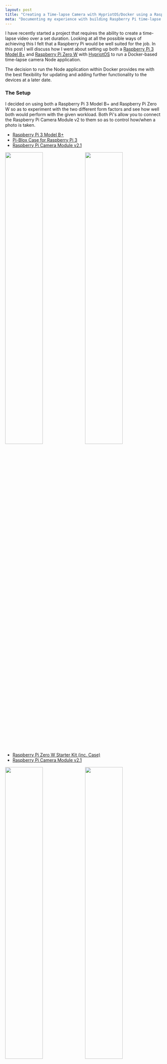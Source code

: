 ```yaml
---
layout: post
title: "Creating a Time-lapse Camera with HypriotOS/Docker using a Raspberry Pi 3B+ and Raspberry Pi Zero W"
meta: "Documenting my experience with building Raspberry Pi time-lapse camera's using HypriotOS and Docker"
---
```


I have recently started a project that requires the ability to create a time-lapse video over a set duration.
Looking at all the possible ways of achieving this I felt that a Raspberry Pi would be well suited for the job.
In this post I will discuss how I went about setting up both a [Raspberry Pi 3 Model B+](https://www.raspberrypi.org/products/raspberry-pi-3-model-b-plus/) and [Raspberry Pi Zero W](https://www.raspberrypi.org/products/raspberry-pi-zero-w/) with [HypriotOS](https://blog.hypriot.com/) to run a Docker-based time-lapse camera Node application.
<!--more-->

The decision to run the Node application within Docker provides me with the best flexibility for updating and adding further functionality to the devices at a later date.

### The Setup

I decided on using both a Raspberry Pi 3 Model B+ and Raspberry Pi Zero W so as to experiment with the two different form factors and see how well both would perform with the given workload.
Both Pi's allow you to connect the Raspberry Pi Camera Module v2 to them so as to control how/when a photo is taken.

- [Raspberry Pi 3 Model B+](https://www.amazon.co.uk/Raspberry-Pi-Model-64-Bit-Processor/dp/B07BDR5PDW)
- [Pi-Blox Case for Raspberry Pi 3](https://www.amazon.co.uk/Pi-Blox-Raspberry-Model-Camera-Black/dp/B017Z32E8A/)
- [Raspberry Pi Camera Module v2.1](https://www.amazon.co.uk/Raspberry-Pi-1080p-Camera-Module/dp/B01ER2SKFS/)

<div>
  <img style="width:49%;padding:0;float:left" src="/uploads/creating-a-time-lapse-camera-with-hypriotos-docker-using-a-raspberry-pi-3b-plus-and-raspberry-pi-zero-w/pi3b.jpg" />
  <img style="width:49%;padding:0;float:right" src="/uploads/creating-a-time-lapse-camera-with-hypriotos-docker-using-a-raspberry-pi-3b-plus-and-raspberry-pi-zero-w/pi3b-built.jpg" />
  <div style="clear:both"></div>
</div>

- [Raspberry Pi Zero W Starter Kit (inc. Case)](https://www.amazon.co.uk/Raspberry-Pi-Zero-Starter-Kit/dp/B072LWBL37/)
- [Raspberry Pi Camera Module v2.1](https://www.amazon.co.uk/Raspberry-Pi-1080p-Camera-Module/dp/B01ER2SKFS/)

<div>
  <img style="width:49%;padding:0;float:left" src="/uploads/creating-a-time-lapse-camera-with-hypriotos-docker-using-a-raspberry-pi-3b-plus-and-raspberry-pi-zero-w/pizero.jpg" />
  <img style="width:49%;padding:0;float:right" src="/uploads/creating-a-time-lapse-camera-with-hypriotos-docker-using-a-raspberry-pi-3b-plus-and-raspberry-pi-zero-w/pizero-built.jpg" />
  <div style="clear:both"></div>
</div>

### Building the Node Application

Now that I had decided on the equipment I was going to use, the next task was to create the [`timelapse.js`](https://github.com/eddmann/pi-timelapse/blob/master/timelapse.js) Node application.
The application is a simple script which uses `setInterval` to block and call the give `shoot` function with the desired delay.
Photos are organised into a deterministic `/year/month/day/hour/` directory structure, and each photos follows a `year_month_day_hour_minutes_seconds.jpg` naming convention.
The actual act of taking the photo (with desired options) is delegated to the [`raspistill`](https://www.raspberrypi.org/documentation/usage/camera/raspicam/raspistill.md) command-line tool which is provided by the Raspberry Pi organisation.

{% highlight js %}
const { mkdirSync } = require("fs");
const { execSync } = require("child_process");

const toMilliseconds = seconds => seconds * 1000;

const getCurrentDate = () => {
  const now = new Date();
  const pad = number => number.toString().padStart(2, "0");

  return {
    year: now.getFullYear(),
    month: pad(now.getMonth() + 1),
    day: pad(now.getDate()),
    hours: pad(now.getHours()),
    minutes: pad(now.getMinutes()),
    seconds: pad(now.getSeconds())
  };
};

const getDirectoryPath = path => {
  const { year, month, day, hours } = getCurrentDate();

  return `${path}/${year}/${month}/${day}/${hours}`;
};

const getFileName = path => {
  const { year, month, day, hours, minutes, seconds } = getCurrentDate();

  return `${path}/${year}_${month}_${day}_${hours}_${minutes}_${seconds}.jpg`;
};

const shoot = (basePath, options) => {
  const directory = getDirectoryPath(basePath);

  mkdirSync(directory, { recursive: true });

  const file = getFileName(directory);

  const output = execSync(`/opt/vc/bin/raspistill ${options} -o ${file}`);

  console.log(file);
};

const delay = process.env.TIME_DELAY || 30;
const basePath = process.env.BASE_PATH || "/var/photos";
const options = process.env.OPTIONS || "";

console.log(`Delay: ${delay}s, Path: '${basePath}', Options: '${options}'`);

setInterval(shoot, toMilliseconds(delay), basePath, options);
{% endhighlight %}

This script was then packaged into a Docker image using the following [`Dockerfile`](https://github.com/eddmann/pi-timelapse/blob/master/Dockerfile) file.

{% highlight dockerfile %}
FROM balenalib/raspberry-pi-debian-node:11.3.0-stretch-run
RUN apt-get update -y && apt-get install libraspberrypi-bin -y
COPY timelapse.js /var/timelapse.js
VOLUME /var/photos
CMD ["node", "/var/timelapse.js"]
{% endhighlight %}

The image ensures that the [user-land](https://github.com/raspberrypi/userland) Raspberry Pi libraries are available (giving us access to `raspistill`) and provides us with a volume we can mount to our host OS - so as to persist photos taken regardless of the current container instance going away.

With these two files in place I was now able to build and push the image to [Docker Hub](https://hub.docker.com/r/eddmann/pi-timelapse) for later use on the Raspberry Pi's.

### Building the HypriotOS Image

The [Hypriot](https://github.com/hypriot) project takes a lot of the pain out of getting setup with using Docker on the Raspberry Pi and it's ARM architecture.
It also includes the [cloud-init](https://cloudinit.readthedocs.io/en/latest/) library which allows you to clearly define how you wish the instance to be provisioned on first boot.

In regards to the two time-lapse devices I used the following cloud-config, specified in [`user-data.yml`](https://github.com/eddmann/pi-timelapse/blob/master/hypriot/user-data.yml).

{% highlight yaml %}
#cloud-config

hostname: timelapse
manage_etc_hosts: true

users:
  - name: pi
    gecos: "Raspberry Pi"
    sudo: ALL=(ALL) NOPASSWD:ALL
    shell: /bin/bash
    groups: users,docker,video
    plain_text_passwd: password
    lock_passwd: false
    ssh_pwauth: true
    chpasswd: { expire: false }

locale: "en_US.UTF-8"
timezone: "Europe/London"

write_files:
  - content: |
      allow-hotplug wlan0
      iface wlan0 inet dhcp
      wpa-conf /etc/wpa_supplicant/wpa_supplicant.conf
      iface default inet dhcp
    path: /etc/network/interfaces.d/wlan0
  - content: |
      country=GB
      ctrl_interface=DIR=/var/run/wpa_supplicant GROUP=netdev
      update_config=1
      network={
        ssid="ssid"
        psk="password"
        proto=RSN
        key_mgmt=WPA-PSK
        pairwise=CCMP
        auth_alg=OPEN
      }
    path: /etc/wpa_supplicant/wpa_supplicant.conf

runcmd:
  - 'systemctl restart avahi-daemon'
  - 'ifup wlan0'
  - 'mkdir -p /home/pi/photos'
  - [
      docker, run,
      "-d", "--privileged",
      "--restart", "always",
      "--volume", "/home/pi/photos:/var/photos",
      "--name", "timelapse",
      "--env", "TIME_DELAY=30",
      "--env", 'OPTIONS=""',
      "eddmann/pi-timelapse"
    ]
{% endhighlight %}

This provisions the given instance with the desired user account, WiFi access and starts the Docker container instance with the provided options.
As well as this definition I was also required to ensure that the camera module was enabled, to do this I created a [`boot-config.txt`](https://github.com/eddmann/pi-timelapse/blob/master/hypriot/boot-config.txt) file like so.

{% highlight ini %}
hdmi_force_hotplug=1
enable_uart=0

# camera settings, see http://elinux.org/RPiconfig#Camera
start_x=1
disable_camera_led=1
gpu_mem=128

# Enable audio (added by raspberrypi-sys-mods)
dtparam=audio=on
{% endhighlight %}

With these two files now defined I was able to use the [flash script](https://github.com/hypriot/flash) provided by Hypriot to easily write the given image to two separate MicroSD cards.
The only varying factor per image was the desired hostname, and as such I was able to supply this whilst invoking the flash script.

{% highlight bash %}
flash \
  --hostname timelapse \
  --userdata user-data.yml \
  --bootconf boot-config.txt \
  https://github.com/hypriot/image-builder-rpi/releases/download/v1.10.0-rc2/hypriotos-rpi-v1.10.0-rc2.img.zip
{% endhighlight %}

With both the Docker and Raspberry Pi HypriotOS images now written I was able to move on to actually experimenting with the devices. 📸

### Booting the Raspberry Pi Time-lapse Camera

After inserting MicroSD cards into each Raspberry Pi I was able to access both devices via SSH using the chosen hostnames (i.e `timelapse.local`).
The Docker container had been successfully configured to start at boot time and would restart automatically given any error that occurs.

![Complete Raspberry Pi Builds](/uploads/creating-a-time-lapse-camera-with-hypriotos-docker-using-a-raspberry-pi-3b-plus-and-raspberry-pi-zero-w/pi-built.jpg)

The only step now is to wait for the time-lapse to complete and then finally I can stitch the images together using some simple video editing software.
